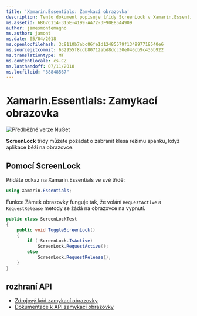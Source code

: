 ```yaml
---
title: 'Xamarin.Essentials: Zamykací obrazovka'
description: Tento dokument popisuje třídy ScreenLock v Xamarin.Essentials, které můžou požádat o zabránit klesá režimu spánku, když aplikace běží na obrazovce.
ms.assetid: 6B67C114-315E-4199-AA72-3F90E85A4909
author: jamesmontemagno
ms.author: jamont
ms.date: 05/04/2018
ms.openlocfilehash: 3c8110b7abc86fe1d12485579f134997718540e6
ms.sourcegitcommit: 632955f8cdb80712abd8dcc30e046cb9c435b922
ms.translationtype: MT
ms.contentlocale: cs-CZ
ms.lasthandoff: 07/11/2018
ms.locfileid: "38848567"
---
```

# <a name="xamarinessentials-screen-lock"></a>Xamarin.Essentials: Zamykací obrazovka

![Předběžné verze NuGet](~/media/shared/pre-release.png)

**ScreenLock** třídy můžete požádat o zabránit klesá režimu spánku, když aplikace běží na obrazovce.

## <a name="using-screenlock"></a>Pomocí ScreenLock

Přidáte odkaz na Xamarin.Essentials ve své třídě:

```csharp
using Xamarin.Essentials;
```

Funkce Zámek obrazovky funguje tak, že volání `RequestActive` a `RequestRelease` metody se žádá na obrazovce na vypnutí.

```csharp
public class ScreenLockTest
{
    public void ToggleScreenLock()
    {
        if (!ScreenLock.IsActive)
            ScreenLock.RequestActive();
        else
            ScreenLock.RequestRelease();
    }
}
```

## <a name="api"></a>rozhraní API

- [Zdrojový kód zamykací obrazovky](https://github.com/xamarin/Essentials/tree/master/Xamarin.Essentials/ScreenLock)
- [Dokumentace k API zamykací obrazovky](xref:Xamarin.Essentials.ScreenLock)
